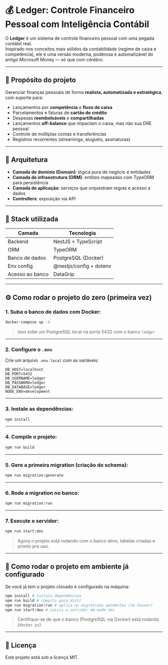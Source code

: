 # 💰 Ledger: Controle Financeiro Pessoal com Inteligência Contábil

O **Ledger** é um sistema de controle financeiro pessoal com uma pegada contábil real.  
Inspirado nos conceitos mais sólidos da contabilidade (regime de caixa e competência), ele é uma versão moderna, poderosa e automatizável do antigo Microsoft Money — só que com cérebro.

---

## 🧠 Propósito do projeto

Gerenciar finanças pessoais de forma **realista, automatizada e estratégica**, com suporte para:

- Lançamentos por **competência** e **fluxo de caixa**
- Parcelamentos e faturas de **cartão de crédito**
- Despesas **reembolsáveis** e **compartilhadas**
- Lançamentos **off-balance** que impactam o caixa, mas não sua DRE pessoal
- Controle de múltiplas contas e transferências
- Registros recorrentes (streamings, aluguéis, assinaturas)

---

## 🧱 Arquitetura

- **Camada de domínio (Domain)**: lógica pura de negócio e entidades
- **Camada de infraestrutura (ORM)**: entities mapeadas com TypeORM para persistência
- **Camada de aplicação**: serviços que orquestram regras e acesso a dados
- **Controllers**: exposição via API

---

## 🧰 Stack utilizada

| Camada          | Tecnologia              |
| --------------- | ----------------------- |
| Backend         | NestJS + TypeScript     |
| ORM             | TypeORM                 |
| Banco de dados  | PostgreSQL (Docker)     |
| Env config      | @nestjs/config + dotenv |
| Acesso ao banco | DataGrip                |

---

## ⚙️ Como rodar o projeto do zero (primeira vez)

### 1. Suba o banco de dados com Docker:

```bash
docker-compose up -d
```

> Isso sobe um PostgreSQL local na porta 5432 com o banco `ledger`

---

### 2. Configure o `.env`

Crie um arquivo `.env.local` com as variáveis:

```env
DB_HOST=localhost
DB_PORT=5432
DB_USERNAME=ledger
DB_PASSWORD=ledger
DB_DATABASE=ledger
NODE_ENV=development
```

---

### 3. Instale as dependências:

```bash
npm install
```

---

### 4. Compile o projeto:

```bash
npm run build
```

---

### 5. Gere a primeira migration (criação do schema):

```bash
npm run migration:generate
```

---

### 6. Rode a migration no banco:

```bash
npm run migration:run
```

---

### 7. Execute o servidor:

```bash
npm run start:dev
```

> Agora o projeto está rodando com o banco ativo, tabelas criadas e pronto pra uso.

---

## 🔁 Como rodar o projeto em ambiente já configurado

Se você já tem o projeto clonado e configurado na máquina:

```bash
npm install # instala dependências
npm run build # compila para dist/
npm run migration:run # aplica as migrations pendentes (se houver)
npm run start:dev # inicia o servidor em modo dev
```

> Certifique-se de que o banco (PostgreSQL via Docker) está rodando (`docker ps`)

---

## 📜 Licença

Este projeto está sob a licença MIT.
